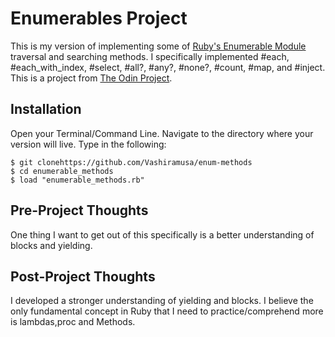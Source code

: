 # Enumerables Project
This is my version of implementing some of [Ruby's Enumerable Module](https://ruby-doc.org/core-2.4.1/Enumerable.html) traversal and searching methods.
I specifically implemented #each, #each_with_index, #select, #all?, #any?, #none?, #count, #map, and #inject.
This is a project from [The Odin Project](https://www.theodinproject.com/courses/ruby-programming/lessons/advanced-building-blocks).
## Installation
Open your Terminal/Command Line. Navigate to the directory where your version will live. Type in the following:
```
$ git clonehttps://github.com/Vashiramusa/enum-methods
$ cd enumerable_methods
$ load "enumerable_methods.rb"
```
## Pre-Project Thoughts
One thing I want to get out of this specifically is a better understanding of blocks and yielding.
## Post-Project Thoughts

I developed a stronger understanding of yielding and blocks. I believe the only fundamental concept in Ruby that I need to practice/comprehend more is lambdas,proc and Methods.

  
